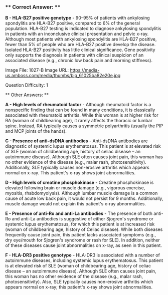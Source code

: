 ### ** Correct Answer: **

**B - HLA-B27 positive genotype** - 90–95% of patients with ankylosing spondylitis are HLA-B27 positive, compared to 6% of the general population. HLA-B27 testing is indicated to diagnose ankylosing spondylitis in patients with an inconclusive clinical presentation and pelvic x-ray. Although most patients with ankylosing spondylitis are HLA-B27 positive, fewer than 5% of people who are HLA-B27 positive develop the disease. Isolated HLA-B27 positivity has little clinical significance. Gene positivity only supports the diagnosis in patients with clinical suspicion of an associated disease (e.g., chronic low back pain and morning stiffness).

Image File: 1027-B
Image URL: https://media-us.amboss.com/media/thumbs/big_61025ba82e20e.jpg

Question Difficulty: 1

** Other Answers: **

**A - High levels of rheumatoid factor** - Although rheumatoid factor is a nonspecific finding that can be found in many conditions, it is classically associated with rheumatoid arthritis. While this woman is at higher risk for RA (woman of childbearing age), it rarely affects the thoracic or lumbar spine. Instead, RA typically causes a symmetric polyarthritis (usually the PIP and MCP joints of the hands).

**C - Presence of anti-dsDNA antibodies** - Anti-dsDNA antibodies are diagnostic of systemic lupus erythematosus. This patient is at elevated risk of SLE (woman of childbearing age, history of celiac disease – an autoimmune disease). Although SLE often causes joint pain, this woman has no other evidence of the disease (e.g., malar rash, photosensitivity). Additionally, SLE typically causes non-erosive arthritis which appears normal on x-ray. This patient's x-ray shows joint abnormalities.

**D - High levels of creatine phosphokinase** - Creatine phosphokinase is elevated following brain or muscle damage (e.g., vigorous exercise, myositis, rhabdomyolysis). Although lumbar muscle damage is a common cause of acute low back pain, it would not persist for 9 months. Additionally, muscle damage would not explain this patient's x-ray abnormalities.

**E - Presence of anti-Ro and anti-La antibodies** - The presence of both anti-Ro and anti-La antibodies is suggestive of either Sjogren's syndrome or systemic lupus erythematosus, for which this patient is at increased risk (woman of childbearing age, history of Celiac disease). While both diseases frequently cause joint pain, this patient lacks associated symptoms (e.g., dry eye/mouth for Sjogren's syndrome or rash for SLE). In addition, neither of these diseases cause joint abnormalities on x-ray, as seen in this patient.

**F - HLA-DR3 positive genotype** - HLA-DR3 is associated with a number of autoimmune diseases, including systemic lupus erythematosus. This patient is at elevated risk of SLE (woman of childbearing age, history of celiac disease – an autoimmune disease). Although SLE often causes joint pain, this woman has no other evidence of the disease (e.g., malar rash, photosensitivity). Also, SLE typically causes non-erosive arthritis which appears normal on x-ray; this patient's x-ray shows joint abnormalities.

